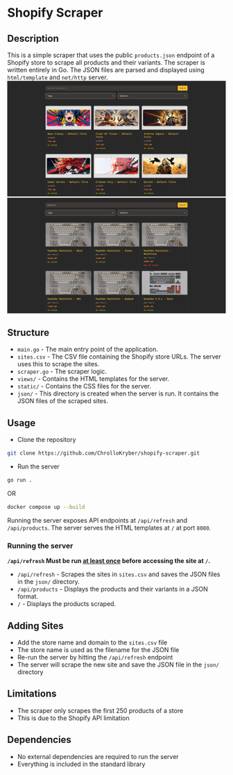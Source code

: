 # Shopify Scraper

## Description

This is a simple scraper that uses the public `products.json` endpoint of a Shopify store to scrape all products and their variants. The scraper is written entirely in Go.
The JSON files are parsed and displayed using `html/template` and `net/http` server.
![Screenshot](./screenshots/1.png)
![Screenshot](./screenshots/2.png)

## Structure

- `main.go` - The main entry point of the application.
- `sites.csv` - The CSV file containing the Shopify store URLs. The server uses this to scrape the sites.
- `scraper.go` - The scraper logic.
- `views/` - Contains the HTML templates for the server.
- `static/` - Contains the CSS files for the server.
- `json/` - This directory is created when the server is run. It contains the JSON files of the scraped sites.

## Usage

- Clone the repository

```sh
git clone https://github.com/ChrolloKryber/shopify-scraper.git
```

- Run the server

```sh
go run .
```

OR

```sh
docker compose up --build
```

Running the server exposes API endpoints at `/api/refresh` and `/api/products`. The server serves the HTML templates at `/` at port `8080`.

### Running the server

**`/api/refresh` Must be run <u>at least once</u> before accessing the site at `/`.**

- `/api/refresh` - Scrapes the sites in `sites.csv` and saves the JSON files in the `json/` directory.
- `/api/products` - Displays the products and their variants in a JSON format.
- `/` - Displays the products scraped.

## Adding Sites

- Add the store name and domain to the `sites.csv` file
- The store name is used as the filename for the JSON file
- Re-run the server by hitting the `/api/refresh` endpoint
- The server will scrape the new site and save the JSON file in the `json/` directory

## Limitations

- The scraper only scrapes the first 250 products of a store
- This is due to the Shopify API limitation

## Dependencies

- No external dependencies are required to run the server
- Everything is included in the standard library
